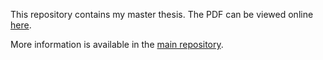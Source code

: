 This repository contains my master thesis.
The PDF can be viewed online [here](https://docs.google.com/viewer?url=https://github.com/georgw777/chesscog-report/raw/master/report.pdf).

More information is available in the [main repository](https://github.com/georgw777/chesscog).
